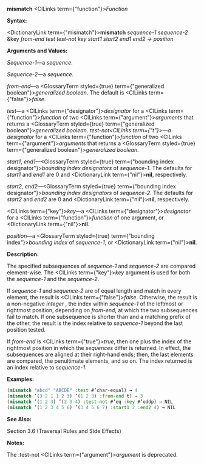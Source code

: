 **mismatch** <ClLinks  term={"function"}><i>Function</i></ClLinks> 



**Syntax:** 



<DictionaryLink  term={"mismatch"}><b>mismatch</b></DictionaryLink> *sequence-1 sequence-2* &amp;key *from-end test test-not key start1 start2 end1 end2 → position* 



**Arguments and Values:** 



*Sequence-1*—a *sequence*. 



*Sequence-2*—a *sequence*. 



*from-end*—a <GlossaryTerm styled={true} term={"generalized boolean"}><i>generalized boolean</i></GlossaryTerm>. The default is <ClLinks  term={"false"}><i>false</i></ClLinks>. 



*test*—a <ClLinks  term={"designator"}><i>designator</i></ClLinks> for a <ClLinks  term={"function"}><i>function</i></ClLinks> of two <ClLinks  term={"argument"}><i>arguments</i></ClLinks> that returns a <GlossaryTerm styled={true} term={"generalized boolean"}><i>generalized boolean</i></GlossaryTerm>. *test-not<ClLinks  term={"t"}><i>—a </i></ClLinks>designator* for a <ClLinks  term={"function"}><i>function</i></ClLinks> of two <ClLinks  term={"argument"}><i>arguments</i></ClLinks> that returns a <GlossaryTerm styled={true} term={"generalized boolean"}><i>generalized boolean</i></GlossaryTerm>. 



*start1*, *end1*—<GlossaryTerm styled={true} term={"bounding index designator"}><i>bounding index designators</i></GlossaryTerm> of *sequence-1*. The defaults for *start1* and *end1* are 0 and <DictionaryLink  term={"nil"}><b>nil</b></DictionaryLink>, respectively. 



*start2*, *end2*—<GlossaryTerm styled={true} term={"bounding index designator"}><i>bounding index designators</i></GlossaryTerm> of *sequence-2*. The defaults for *start2* and *end2* are 0 and <DictionaryLink  term={"nil"}><b>nil</b></DictionaryLink>, respectively. 



<ClLinks  term={"key"}><i>key</i></ClLinks>—a <ClLinks  term={"designator"}><i>designator</i></ClLinks> for a <ClLinks  term={"function"}><i>function</i></ClLinks> of one argument, or <DictionaryLink  term={"nil"}><b>nil</b></DictionaryLink>. 



*position*—a <GlossaryTerm styled={true} term={"bounding index"}><i>bounding index</i></GlossaryTerm> of *sequence-1*, or <DictionaryLink  term={"nil"}><b>nil</b></DictionaryLink>. 



**Description:** 



The specified subsequences of *sequence-1* and *sequence-2* are compared element-wise. The <ClLinks  term={"key"}><i>key</i></ClLinks> argument is used for both the *sequence-1* and the *sequence-2*. 



If *sequence-1* and *sequence-2* are of equal length and match in every element, the result is <ClLinks  term={"false"}><i>false</i></ClLinks>. Otherwise, the result is a non-negative *integer* , the index within *sequence-1* of the leftmost or rightmost position, depending on *from-end*, at which the two subsequences fail to match. If one subsequence is shorter than and a matching prefix of the other, the result is the index relative to *sequence-1* beyond the last position tested. 







 



 



If *from-end* is <ClLinks  term={"true"}><i>true</i></ClLinks>, then one plus the index of the rightmost position in which the *sequences* differ is returned. In effect, the subsequences are aligned at their right-hand ends; then, the last elements are compared, the penultimate elements, and so on. The index returned is an index relative to *sequence-1*. 



**Examples:**
```lisp
(mismatch "abcd" "ABCDE" :test #’char-equal) → 4 
(mismatch ’(3 2 1 1 2 3) ’(1 2 3) :from-end t) → 3 
(mismatch ’(1 2 3) ’(2 3 4) :test-not #’eq :key #’oddp) → NIL 
(mismatch ’(1 2 3 4 5 6) ’(3 4 5 6 7) :start1 2 :end2 4) → NIL 
```
**See Also:** 



Section 3.6 (Traversal Rules and Side Effects) 



**Notes:** 



The :test-not <ClLinks  term={"argument"}><i>argument</i></ClLinks> is deprecated. 



